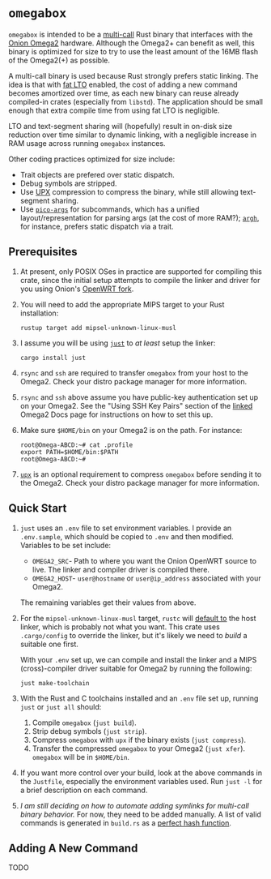 # `omegabox`
`omegabox` is intended to be a [multi-call](https://flameeyes.blog/2009/10/19/multicall-binaries/)
Rust binary that interfaces with the [Onion Omega2](https://onion.io/omega2/)
hardware. Although the Omega2+ can benefit as well, this binary is optimized
for size to try to use the least amount of the 16MB flash of the Omega2(+) as
possible.

A multi-call binary is used because Rust strongly prefers static linking. The
idea is that with [fat LTO](https://doc.rust-lang.org/rustc/codegen-options/index.html#lto)
enabled, the cost of adding a new command becomes amortized over time,
as each new binary can reuse already compiled-in crates (especially from
`libstd`). The application should be small enough that extra compile time from
using fat LTO is negligible.

LTO and text-segment sharing will (hopefully) result in on-disk size reduction
over time similar to dynamic linking, with a negligible increase in RAM usage
across running `omegabox` instances.

Other coding practices optimized for size include:

* Trait objects are prefered over static dispatch.
* Debug symbols are stripped.
* Use [UPX](https://github.com/upx/upx) compression to compress the binary,
  while still allowing text-segment sharing.
* Use [`pico-args`](https://github.com/RazrFalcon/pico-args) for subcommands,
  which has a unified layout/representation for parsing args (at the cost of
  more RAM?); [`argh`](https://github.com/google/argh), for instance, prefers
  static dispatch via a trait.

## Prerequisites
1. At present, only POSIX OSes in practice are supported for compiling this
   crate, since the initial setup attempts to compile the linker and driver
   for you using Onion's [OpenWRT fork](https://github.com/OnionIoT/source).

2. You will need to add the appropriate MIPS target to your Rust installation:

   ```
   rustup target add mipsel-unknown-linux-musl
   ```

3. I assume you will be using [`just`](https://github.com/casey/just) to
   _at least_ setup the linker:

   ```
   cargo install just
   ```

4. `rsync` and `ssh` are required to transfer `omegabox` from your host to the
   Omega2. Check your distro package manager for more information.

5. `rsync` and `ssh` above assume you have public-key authentication set up
   on your Omega2. See the "Using SSH Key Pairs" section of the [linked](https://docs.onion.io/omega2-docs/connecting-to-the-omega-terminal.html)
   Omega2 Docs page for instructions on how to set this up.

6. Make sure `$HOME/bin` on your Omega2 is on the path. For instance:

   ```
   root@Omega-ABCD:~# cat .profile
   export PATH=$HOME/bin:$PATH
   root@Omega-ABCD:~#
   ```

7. [`upx`](https://github.com/upx/upx) is an optional requirement to compress
   `omegabox` before sending it to the Omega2. Check your distro package
   manager for more information.

## Quick Start
1. `just` uses an `.env` file to set environment variables. I provide an
   `.env.sample`, which should be copied to `.env` and then modified.
    Variables to be set include:

    * `OMEGA2_SRC`- Path to where you want the Onion OpenWRT source
       to live. The linker and compiler driver is compiled there.
    * `OMEGA2_HOST`- `user@hostname` or `user@ip_address` associated with your
       Omega2.

    The remaining variables get their values from above.

2. For the `mipsel-unknown-linux-musl` target, `rustc` will [default to](https://shane.logsdon.io/writing/cross-compiling-rust-applications-for-the-onion-omega2-from-macos/)
   the host linker, which is probably not what you want. This crate uses
   `.cargo/config` to override the linker, but it's likely we need to _build_
   a suitable one first.

   With your `.env` set up, we can compile and install the linker and a
   MIPS (cross)-compiler driver suitable for Omega2 by running the following:

   ```
   just make-toolchain
   ```

3. With the Rust and C toolchains installed and an `.env` file set up, running
   `just` or `just all` should:

   1. Compile `omegabox` (`just build`).
   2. Strip debug symbols (`just strip`).
   3. Compress `omegabox` with `upx` if the binary exists (`just compress`).
   4. Transfer the compressed `omegabox` to your Omega2 (`just xfer`).
      `omegabox` will be in `$HOME/bin`.

4. If you want more control over your build, look at the above commands in the
   `Justfile`, especially the environment variables used. Run `just -l` for
   a brief description on each command.

5. _I am still deciding on how to automate adding symlinks for multi-call binary
   behavior._ For now, they need to be added manually. A list of valid commands
   is generated in `build.rs` as a [perfect hash function](https://github.com/sfackler/rust-phf).

## Adding A New Command

TODO
